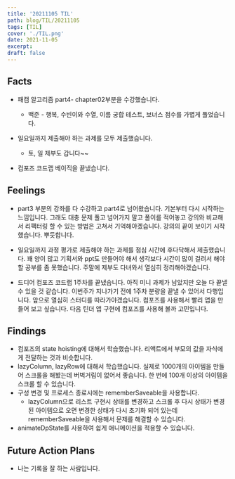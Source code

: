 ```yaml
---
title: '20211105 TIL'
path: blog/TIL/20211105
tags: [TIL]
cover: './TIL.png'
date: 2021-11-05
excerpt:
draft: false
---
```


## Facts

- 패캠 알고리즘 part4- chapter02부분을 수강했습니다.

  - 백준 - 행복, 수빈이와 수열, 이름 궁합 테스트, 보너스 점수를 가볍게 풀었습니다.

- 일요일까지 제출해야 하는 과제를 모두 제출했습니다.

  - 토, 일 제부도 갑니다~~

- 컴포즈 코드랩 베이직을 끝냈습니다.

## Feelings

- part3 부분의 강좌를 다 수강하고 part4로 넘어왔습니다. 기본부터 다시 시작하는 느낌입니다. 그래도 대충 문제 풀고 넘어가지 말고 풀이를 적어놓고 강의와 비교해서 리팩터링 할 수 있는 방법은 고쳐서 기억해야겠습니다. 강의의 끝이 보이기 시작했습니다. 뿌듯합니다.

- 일요일까지 과정 평가로 제출해야 하는 과제를 점심 시간에 후다닥해서 제출했습니다. 꽤 양이 많고 기획서와 ppt도 만들어야 해서 생각보다 시간이 많이 걸려서 해야할 공부를 좀 못했습니다. 주말에 제부도 다녀와서 열심히 정리해야겠습니다.

- 드디어 컴포즈 코드랩 1주차를 끝냈습니다. 아직 미니 과제가 남았지만 오늘 다 끝낼 수 있을 것 같습니다. 이번주가 지나가기 전에 1주차 분량을 끝낼 수 있어서 다행입니다. 앞으로 열심히 스터디를 따라가야겠습니다. 컴포즈를 사용해서 빨리 앱을 만들어 보고 싶습니다. 다음 틴더 앱 구현에 컴포즈를 사용해 볼까 고민입니다.

## Findings

- 컴포즈의 state hoisting에 대해서 학습했습니다. 리액트에서 부모의 값을 자식에게 전달하는 것과 비슷합니다.
- lazyColumn, lazyRow에 대해서 학습했습니다. 실제로 1000개의 아이템을 만들어 스크롤을 해봤는데 버벅거림이 없어서 좋습니다. 한 번에 100개 이상의 아이템을 스크롤 할 수 있습니다.
- 구성 변경 및 프로세스 종료시에는 rememberSaveable을 사용합니다.
  - lazyColumn으로 리스트 구현시 상태를 변경하고 스크롤 후 다시 상태가 변경된 아이템으로 오면 변경한 상태가 다시 초기화 되어 있는데 rememberSaveable을 사용해서 문제를 해결할 수 있습니다.
- animateDpState를 사용하여 쉽게 애니메이션을 적용할 수 있습니다.

## Future Action Plans

- 나는 기록을 잘 하는 사람입니다.
